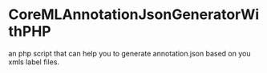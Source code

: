 # CoreMLAnnotationJsonGeneratorWithPHP
an php script that can help you to generate annotation.json based on you xmls label files.
